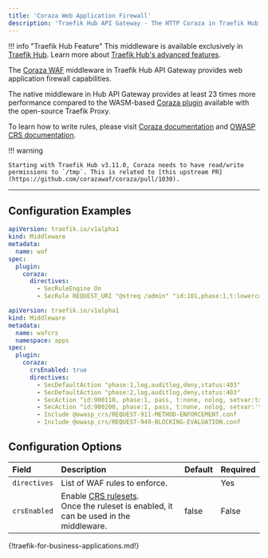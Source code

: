 ```yaml
---
title: 'Coraza Web Application Firewall'
description: 'Traefik Hub API Gateway - The HTTP Coraza in Traefik Hub API Gateway provides web application firewall capabilities'
---
```


!!! info "Traefik Hub Feature"
    This middleware is available exclusively in [Traefik Hub](https://traefik.io/traefik-hub/). Learn more about [Traefik Hub's advanced features](https://doc.traefik.io/traefik-hub/api-gateway/intro).

The [Coraza WAF](https://coraza.io/) middleware in Traefik Hub API Gateway provides web application firewall capabilities.

The native middleware in Hub API Gateway provides at least 23 times more performance compared to the
WASM-based [Coraza plugin](https://plugins.traefik.io/plugins/65f2aea146079255c9ffd1ec/coraza-waf) available with the open-source Traefik Proxy.

To learn how to write rules, please visit [Coraza documentation](https://coraza.io/docs/tutorials/introduction/ "Link to Coraza introduction tutorial") and
[OWASP CRS documentation](https://coreruleset.org/docs/ "Link to the OWAP CRS project documentation").

!!! warning

    Starting with Traefik Hub v3.11.0, Coraza needs to have read/write permissions to `/tmp`. This is related to [this upstream PR](https://github.com/corazawaf/coraza/pull/1030).

---

## Configuration Examples

```yaml tab="Deny the /admin path"
apiVersion: traefik.io/v1alpha1
kind: Middleware
metadata:
  name: waf
spec:
  plugin:
    coraza:
      directives:
        - SecRuleEngine On
        - SecRule REQUEST_URI "@streq /admin" "id:101,phase:1,t:lowercase,log,deny"
```

```yaml tab="Allow only GET methods"
apiVersion: traefik.io/v1alpha1
kind: Middleware
metadata:
  name: wafcrs
  namespace: apps
spec:
  plugin:
    coraza:
      crsEnabled: true
      directives:
        - SecDefaultAction "phase:1,log,auditlog,deny,status:403"
        - SecDefaultAction "phase:2,log,auditlog,deny,status:403"
        - SecAction "id:900110, phase:1, pass, t:none, nolog, setvar:tx.inbound_anomaly_score_threshold=5, setvar:tx.outbound_anomaly_score_threshold=4"
        - SecAction "id:900200, phase:1, pass, t:none, nolog, setvar:'tx.allowed_methods=GET'"
        - Include @owasp_crs/REQUEST-911-METHOD-ENFORCEMENT.conf
        - Include @owasp_crs/REQUEST-949-BLOCKING-EVALUATION.conf
```

## Configuration Options

| Field    | Description   | Default | Required |
|:---------|:-----------------------|:--------|:----------------------------|
| `directives` | List of WAF rules to enforce. |  | Yes |
| `crsEnabled` | Enable [CRS rulesets](https://github.com/corazawaf/coraza-coreruleset/tree/main/rules/%40owasp_crs).<br /> Once the ruleset is enabled, it can be used in the middleware. | false |  False |

{!traefik-for-business-applications.md!}
